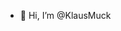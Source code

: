 - 👋 Hi, I’m @KlausMuck


<!---
KlausMuck/KlausMuck is a ✨ special ✨ repository because its `README.md` (this file) appears on your GitHub profile.
You can click the Preview link to take a look at your changes.
--->
